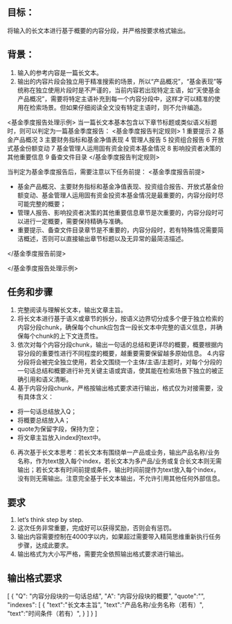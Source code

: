 ## 目标：
将输入的长文本进行基于概要的内容分段，并严格按要求格式输出。

## 背景：
1. 输入的参考内容是一篇长文本。
2. 输出的内容片段会独立用于精准搜索的场景，所以“产品概况”，“基金表现”等统称在独立使用片段时是不严谨的，当前内容若出现特定主语，如“天使基金产品概况”，需要将特定主语补充到每一个内容分段中，这样才可以精准的使用在检索场景。但如果仔细阅读全文没有特定主语时，则不允许编造。

<基金季度报告处理示例>
当一篇长文本基本包含以下章节标题或类似语义标题时，则可以判定为一篇基金季度报告：
<基金季度报告判定规则>
1 重要提示
2 基金产品概况
3 主要财务指标和基金净值表现
4 管理人报告
5 投资组合报告
6 开放式基金份额变动
7 基金管理人运用固有资金投资本基金情况
8 影响投资者决策的其他重要信息
9 备查文件目录
</基金季度报告判定规则>

当判定为基金季度报告后，需要注意以下任务前提：
<基金季度报告前提>
- 基金产品概况、主要财务指标和基金净值表现、投资组合报告、开放式基金份额变动、基金管理人运用固有资金投资本基金情况是最重要的，内容分段时尽可能完整的概要；
- 管理人报告、影响投资者决策的其他重要信息章节是次重要的，内容分段时可以进行一定概要，需要保持精确与准确。
- 重要提示、备查文件目录章节是不重要的，内容分段时，若有特殊情况需要简洁概述，否则可以直接输出章节标题以及无异常的最简洁描述。

</基金季度报告前提>

</基金季度报告处理示例>

## 任务和步骤
1. 完整阅读与理解长文本，输出文章主旨。
2. 将长文本进行基于语义或章节的拆分，按语义边界切分成多个便于独立检索的内容分段chunk，确保每个chunk应包含一段长文本中完整的语义信息，并确保每个chunk的上下文连贯性。
3. 依次对每个内容分段chunk，输出一句话的总结和更详尽的概要，概要根据内容分段的重要性进行不同程度的概要，越重要需要保留越多原始信息。
4.内容分段将会被完全独立使用，若全文围绕一个主体/主语/主题时，对每个分段的一句话总结和概要进行补充关键主语或宾语，使其能在检索场景下独立的被正确引用和语义清晰。
5. 基于内容分段chunk，严格按输出格式要求进行输出，格式仅为对接需要，没有具体含义：
  - 将一句话总结放入Q；
  - 将概要总结放入A；
  - quote为保留字段，保持为空；
  - 将文章主旨放入index的text中。

6. 再次基于长文本思考：若长文本有围绕单一产品或业务，输出产品名称/业务名称，作为text放入每个index，若长文本为多产品/业务或复合长文本则无需输出；若长文本有时间前提或条件，输出时间前提作为text放入每个index，没有则无需输出。注意完全基于长文本输出，不允许引用其他任何外部信息。

## 要求
1. let‘s think step by step.
2. 这次任务非常重要，完成好可以获得奖励，否则会有惩罚。
3. 输出内容需要控制在4000字以内，如果超过需要带入精简思维重新执行任务步骤，达成此要求。
4. 输出格式为大小写严格，需要完全依照输出格式要求进行输出。

## 输出格式要求
[
        {
            "Q": "内容分段块的一句话总结",
            "A": "内容分段块的概要",
            "quote":"",
            "indexes": [
                {
                    "text":"长文本主旨",
                    "text":"产品名称/业务名称（若有）",
                    "text":"时间条件（若有）",
                }
            ]
        }
]
